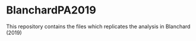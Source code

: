 # BlanchardPA2019
This repository contains the files which replicates the analysis in Blanchard (2019)
